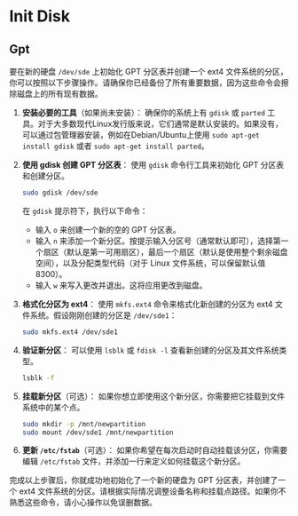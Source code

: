 # Init Disk

## Gpt

要在新的硬盘 `/dev/sde` 上初始化 GPT 分区表并创建一个 ext4 文件系统的分区，你可以按照以下步骤操作。请确保你已经备份了所有重要数据，因为这些命令会擦除磁盘上的所有现有数据。

1. **安装必要的工具**（如果尚未安装）：
   确保你的系统上有 `gdisk` 或 `parted` 工具。对于大多数现代Linux发行版来说，它们通常是默认安装的。如果没有，可以通过包管理器安装，例如在Debian/Ubuntu上使用 `sudo apt-get install gdisk` 或者 `sudo apt-get install parted`。

2. **使用 gdisk 创建 GPT 分区表**：
   使用 `gdisk` 命令行工具来初始化 GPT 分区表和创建分区。
   
   ```bash
   sudo gdisk /dev/sde
   ```

   在 `gdisk` 提示符下，执行以下命令：

   - 输入 `o` 来创建一个新的空的 GPT 分区表。
   - 输入 `n` 来添加一个新分区。按提示输入分区号（通常默认即可），选择第一个扇区（默认是第一可用扇区），最后一个扇区（默认是使用整个剩余磁盘空间），以及分配类型代码（对于 Linux 文件系统，可以保留默认值 8300）。
   - 输入 `w` 来写入更改并退出。这将应用更改到磁盘。

3. **格式化分区为 ext4**：
   使用 `mkfs.ext4` 命令来格式化新创建的分区为 ext4 文件系统。假设刚刚创建的分区是 `/dev/sde1`：

   ```bash
   sudo mkfs.ext4 /dev/sde1
   ```

4. **验证新分区**：
   可以使用 `lsblk` 或 `fdisk -l` 查看新创建的分区及其文件系统类型。

   ```bash
   lsblk -f
   ```

5. **挂载新分区**（可选）：
   如果你想立即使用这个新分区，你需要把它挂载到文件系统中的某个点。

   ```bash
   sudo mkdir -p /mnt/newpartition
   sudo mount /dev/sde1 /mnt/newpartition
   ```

6. **更新 `/etc/fstab`**（可选）：
   如果你希望在每次启动时自动挂载该分区，你需要编辑 `/etc/fstab` 文件，并添加一行来定义如何挂载这个新分区。

完成以上步骤后，你就成功地初始化了一个新的硬盘为 GPT 分区表，并创建了一个 ext4 文件系统的分区。请根据实际情况调整设备名称和挂载点路径。如果你不熟悉这些命令，请小心操作以免误删数据。


